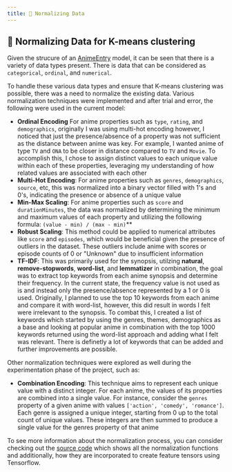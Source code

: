 ```yaml
---
title: 📏 Normalizing Data
---
```


## 📏 Normalizing Data for K-means clustering

Given the strucure of an [AnimeEntry](/model) model, it can be seen that there is a variety of data types present. There is data that can be considered as `categorical`, `ordinal`, and `numerical`.

To handle these various data types and ensure that K-means clustering was possible, there was a need to normalize the existing data. Various normalization techniques were implemented and after trial and error, the following were used in the current model:

- **Ordinal Encoding** For anime properties such as `type`, `rating`, and `demographics`, originally I was using multi-hot encoding however, I noticed that just the presence/absence of a property was not sufficient as the distance between anime was key. For example, I wanted anime of type `TV` and `ONA` to be closer in distance compared to `TV` and `Movie`.  To accomplish this, I chose to assign distinct values to each unique value within each of these properties, leveraging my understanding of how related values are associated with each other
-   **Multi-Hot Encoding**: For anime properties such as `genres`, `demographics`, `source`, etc, this was normalized into a binary vector filled with 1's and 0's, indicating the presence or absence of a unique value
-   **Min-Max Scaling**: For anime properties such as `score` and `durationMinutes`, the data was normalized by determining the minimum and maximum values of each property and utilizing the following formula: `(value - min) / (max - min)`**
-   **Robust Scaling**: This method could be applied to numerical attributes like `score` and `episodes`, which would be beneficial given the presence of outliers in the dataset. These outliers include anime with scores or episode counts of 0 or "Unknown" due to insufficient information
-   **TF-IDF**: This was primarily used for the synopsis, utilzing **natural**, **remove-stopwords**, **word-list**, and **lemmatizer** in combination, the goal was to extract top keywords from each anime synopsis and determine their frequency. In the current state, the frequency value is not used as is and instead only the presence/absence represented by a 1 or 0 is used. Originally, I planned to use the top 10 keywords from each anime and compare it with word-list, however, this did result in words I felt were irrelevant to the synopsis. To combat this, I created a list of keywords which started by using the genres, themes, demographics as a base and looking at popular anime in combination with the top 1000 keywords returned using the word-list approach and adding what I felt was relevant. There is definetly a lot of keywords that can be added and further improvements are possible.

Other normalization techniques were explored as well during the experimentation phase of the project, such as:

-   **Combination Encoding**: This technique aims to represent each unique value with a distinct integer. For each anime, the values of its properties are combined into a single value. For instance, consider the `genres` property of a given anime with values `['action', 'comedy', 'romance']`. Each genre is assigned a unique integer, starting from 0 up to the total count of unique values. These integers are then summed to produce a single value for the genres property of that anime

To see more information about the normalization process, you can consider checking out the [source code](https://github.com/vikiru/kelbrum/src/recommender/utils/normalize.js) which shows all the normalization functions and additionally, how they are incorporated to create feature tensors using Tensorflow.
